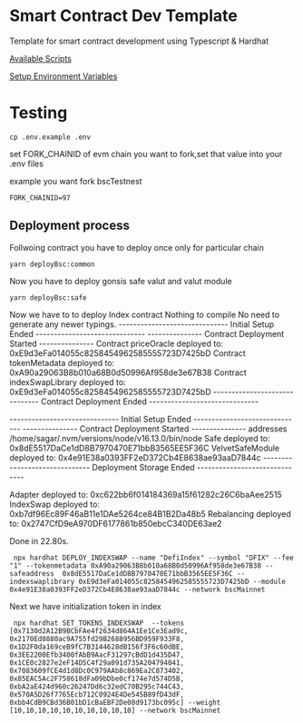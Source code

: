 # Smart Contract Dev Template

Template for smart contract development using Typescript & Hardhat

[Available Scripts](https://github.com/yuichiroaoki/typescript-hardhat/wiki/Available-Scripts)

[Setup Environment Variables](https://github.com/yuichiroaoki/typescript-hardhat/wiki/Setup-Environment-Variables)


# Testing 

```
cp .env.example .env
```

set FORK_CHAINID of evm chain  you want to fork,set that value into your .env files

example you want fork bscTestnest 

```
FORK_CHAINID=97
```


## Deployment process

Follwoing contract you have to deploy once only for particular chain

```
yarn deployBsc:common
```

Now you have to deploy gonsis safe valut and valut module

```
yarn deployBsc:safe
```

Now we have to to deploy Index contract
Nothing to compile
No need to generate any newer typings.
------------------------------ Initial Setup Ended ------------------------------
--------------- Contract Deployment Started ---------------
Contract priceOracle deployed to:  0xE9d3eFa014055c8258454962585555723D7425bD
Contract tokenMetadata deployed to:  0xA90a29063B8b010a68B0d50996Af958de3e67B38
Contract indexSwapLibrary deployed to:  0xE9d3eFa014055c8258454962585555723D7425bD
------------------------------ Contract Deployment Ended ------------------------------

------------------------------ Initial Setup Ended ------------------------------
--------------- Contract Deployment Started ---------------
addresses /home/sagar/.nvm/versions/node/v16.13.0/bin/node
Safe deployed to:  0x8dE5517DaCe1dD8B7970470E71bbB3565EE5F36C
VelvetSafeModule deployed to:  0x4e91E38a0393FF2eD372Cb4E8638ae93aaD7844c
------------------------------ Deployment Storage Ended ------------------------------

Adapter deployed to: 0xc622bb6f014184369a15f61282c26C6baAee2515
IndexSwap deployed to: 0xb7df96Ec89F46aB11e1DAe5264ce84B1B2Da48b5
Rebalancing deployed to: 0x2747CfD9eA970DF6177861b850ebcC340DE63ae2


Done in 22.80s.
```
 npx hardhat DEPLOY_INDEXSWAP --name "DefiIndex" --symbol "DFIX" --fee "1" --tokenmetadata 0xA90a29063B8b010a68B0d50996Af958de3e67B38 --safeaddress  0x8dE5517DaCe1dD8B7970470E71bbB3565EE5F36C --indexswaplibrary 0xE9d3eFa014055c8258454962585555723D7425bD --module  0x4e91E38a0393FF2eD372Cb4E8638ae93aaD7844c --network bscMainnet
```

Next we have initialization token in index
```
 npx hardhat SET_TOKENS_INDEXSWAP  --tokens [0x7130d2A12B9BCbFAe4f2634d864A1Ee1Ce3Ead9c,        0x2170Ed0880ac9A755fd29B2688956BD959F933F8,        0x1D2F0da169ceB9fC7B3144628dB156f3F6c60dBE,        0x3EE2200Efb3400fAbB9AacF31297cBdD1d435D47,        0x1CE0c2827e2eF14D5C4f29a091d735A204794041,         0x7083609fCE4d1d8Dc0C979AAb8c869Ea2C873402,        0x85EAC5Ac2F758618dFa09bDbe0cf174e7d574D5B,        0xbA2aE424d960c26247Dd6c32edC70B295c744C43,         0x570A5D26f7765Ecb712C0924E4De545B89fD43dF,        0xbb4CdB9CBd36B01bD1cBaEBF2De08d9173bc095c] --weight [10,10,10,10,10,10,10,10,10,10] --network bscMainnet
```
